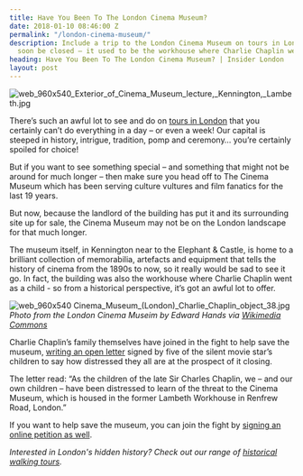 ```yaml
---
title: Have You Been To The London Cinema Museum?
date: 2018-01-10 08:46:00 Z
permalink: "/london-cinema-museum/"
description: Include a trip to the London Cinema Museum on tours in London. It might
  soon be closed – it used to be the workhouse where Charlie Chaplin went as a child!
heading: Have You Been To The London Cinema Museum? | Insider London
layout: post
---
```


![web_960x540_Exterior_of_Cinema_Museum_lecture,_Kennington,_Lambeth.jpg](/uploads/web_960x540_Exterior_of_Cinema_Museum_lecture,_Kennington,_Lambeth.jpg)

There’s such an awful lot to see and do on [tours in London](https://www.insider-london.co.uk/tours/historical-walking-tours/) that you certainly can’t do everything in a day – or even a week! Our capital is steeped in history, intrigue, tradition, pomp and ceremony… you’re certainly spoiled for choice!

But if you want to see something special – and something that might not be around for much longer – then make sure you head off to The Cinema Museum which has been serving culture vultures and film fanatics for the last 19 years.

But now, because the landlord of the building has put it and its surrounding site up for sale, the Cinema Museum may not be on the London landscape for that much longer.

The museum itself, in Kennington near to the Elephant & Castle, is home to a brilliant collection of memorabilia, artefacts and equipment that tells the history of cinema from the 1890s to now, so it really would be sad to see it go. In fact, the building was also the workhouse where Charlie Chaplin went as a child - so from a historical perspective, it’s got an awful lot to offer.

![web_960x540 Cinema_Museum_(London)_Charlie_Chaplin_object_38.jpg](/uploads/web_960x540%20Cinema_Museum_(London)_Charlie_Chaplin_object_38.jpg)
*Photo from the London Cinema Museim by Edward Hands via [Wikimedia Commons](https://commons.wikimedia.org/wiki/File:Cinema_Museum_(London)_Charlie_Chaplin_object_38.JPG)*

Charlie Chaplin’s family themselves have joined in the fight to help save the museum, [writing an open letter](https://twitter.com/CinemaMuseum/status/940267426209587207/photo/1?ref_src=twsrc%5Etfw&ref_url=http%3A%2F%2Fwww.bbc.co.uk%2Fnews%2Fentertainment-arts-42316670) signed by five of the silent movie star’s children to say how distressed they all are at the prospect of it closing.

The letter read: “As the children of the late Sir Charles Chaplin, we – and our own children – have been distressed to learn of the threat to the Cinema Museum, which is housed in the former Lambeth Workhouse in Renfrew Road, London.”

If you want to help save the museum, you can join the fight by [signing an online petition as well](http://www.cinemamuseum.org.uk/2017/petition-to-save-the-cinema-museum/).

*Interested in London's hidden history? Check out our range of [historical walking tours](https://www.insider-london.co.uk/tours/historical-walking-tours/).*